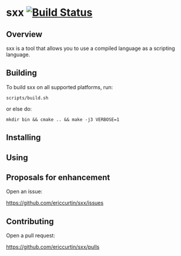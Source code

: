 # sxx [![Build Status](https://travis-ci.org/ericcurtin/sxx.svg?branch=master)](https://travis-ci.org/ericcurtin/sxx)

## Overview

sxx is a tool that allows you to use a compiled language as a scripting
language.

## Building

To build sxx on all supported platforms, run:

  `scripts/build.sh`

or else do:

  `mkdir bin && cmake .. && make -j3 VERBOSE=1`

## Installing

## Using

## Proposals for enhancement

Open an issue:

  https://github.com/ericcurtin/sxx/issues

## Contributing

Open a pull request:

  https://github.com/ericcurtin/sxx/pulls

